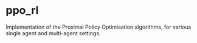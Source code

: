 # ppo_rl
Implementation of the Proximal Policy Optimisation algorithms, for various single agent and multi-agent settings.
